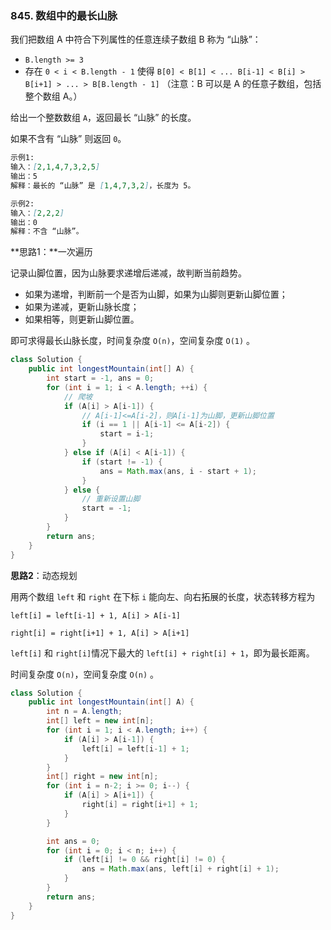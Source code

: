 ### 845. 数组中的最长山脉

我们把数组 A 中符合下列属性的任意连续子数组 B 称为 “山脉”：

- `B.length >= 3`
- 存在 `0 < i < B.length - 1` 使得 `B[0] < B[1] < ... B[i-1] < B[i] > B[i+1] > ... > B[B.length - 1]`
  （注意：B 可以是 A 的任意子数组，包括整个数组 A。）

给出一个整数数组 `A`，返回最长 “山脉” 的长度。

如果不含有 “山脉” 则返回 `0`。

``` markdown
示例1:
输入：[2,1,4,7,3,2,5]
输出：5
解释：最长的 “山脉” 是 [1,4,7,3,2]，长度为 5。

示例2:
输入：[2,2,2]
输出：0
解释：不含 “山脉”。
```

**思路1：**一次遍历

记录山脚位置，因为山脉要求递增后递减，故判断当前趋势。

- 如果为递增，判断前一个是否为山脚，如果为山脚则更新山脚位置；
- 如果为递减，更新山脉长度；
- 如果相等，则更新山脚位置。

即可求得最长山脉长度，时间复杂度 `O(n)`，空间复杂度 `O(1)` 。

``` java
class Solution {
    public int longestMountain(int[] A) {
        int start = -1, ans = 0;
        for (int i = 1; i < A.length; ++i) {
            // 爬坡
            if (A[i] > A[i-1]) {
                // A[i-1]<=A[i-2]，则A[i-1]为山脚，更新山脚位置
                if (i == 1 || A[i-1] <= A[i-2]) {
                    start = i-1;
                }
            } else if (A[i] < A[i-1]) {
                if (start != -1) {
                    ans = Math.max(ans, i - start + 1);
                }
            } else {
                // 重新设置山脚
                start = -1;
            }
        }
        return ans;
    }
}
```

**思路2**：动态规划

用两个数组 `left` 和 `right` 在下标 `i` 能向左、向右拓展的长度，状态转移方程为

`left[i] = left[i-1] + 1, A[i] > A[i-1] ` 

`right[i] = right[i+1] + 1, A[i] > A[i+1] ` 

`left[i]` 和 `right[i]`情况下最大的 `left[i] + right[i] + 1`，即为最长距离。

时间复杂度 `O(n)`，空间复杂度 `O(n)` 。

``` java
class Solution {
    public int longestMountain(int[] A) {
        int n = A.length;
        int[] left = new int[n];
        for (int i = 1; i < A.length; i++) {
            if (A[i] > A[i-1]) {
                left[i] = left[i-1] + 1;
            }
        }
        int[] right = new int[n];
        for (int i = n-2; i >= 0; i--) {
            if (A[i] > A[i+1]) {
                right[i] = right[i+1] + 1; 
            }
        }

        int ans = 0;
        for (int i = 0; i < n; i++) {
            if (left[i] != 0 && right[i] != 0) {
                ans = Math.max(ans, left[i] + right[i] + 1);
            }
        }
        return ans;
    }
}
```

